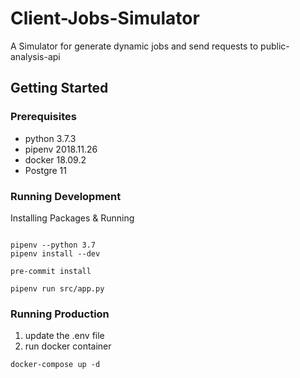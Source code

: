 # Client-Jobs-Simulator

A Simulator for generate dynamic jobs and send requests to public-analysis-api

## Getting Started

### Prerequisites

- python 3.7.3
- pipenv 2018.11.26
- docker 18.09.2
- Postgre 11

### Running Development

Installing Packages & Running

```lan=shell

pipenv --python 3.7
pipenv install --dev

pre-commit install

pipenv run src/app.py
```

### Running Production

1. update the .env file
2. run docker container

```lan=shell
docker-compose up -d
```
